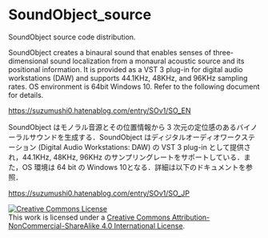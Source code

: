 # SoundObject_source
SoundObject source code distribution.

SoundObject creates a binaural sound that enables senses of three-dimensional sound localization from a monaural acoustic source and its positional information. It is provided as a VST 3 plug-in for digital audio workstations (DAW) and supports 44.1KHz, 48KHz, and 96KHz sampling rates. OS environment is 64bit Windows 10. Refer to the following document for details.

<a href="https://suzumushi0.hatenablog.com/entry/SOv1/SF_JP"></a>

https://suzumushi0.hatenablog.com/entry/SOv1/SO_EN

SoundObject はモノラル音源とその位置情報から 3 次元の定位感のあるバイノーラルサウンドを生成する．SoundObject はディジタルオーディオワークステーション (Digital Audio Workstations: DAW) の VST 3 plug-in として提供され，44.1KHz, 48KHz, 96KHz のサンプリングレートをサポートしている．また，OS 環境は 64 bit の Windows 10となる．詳細は以下のドキュメントを参照．

https://suzumushi0.hatenablog.com/entry/SOv1/SO_JP

<a rel="license" href="http://creativecommons.org/licenses/by-nc-sa/4.0/"><img alt="Creative Commons License" style="border-width:0" src="https://i.creativecommons.org/l/by-nc-sa/4.0/88x31.png" /></a><br />This work is licensed under a <a rel="license" href="http://creativecommons.org/licenses/by-nc-sa/4.0/">Creative Commons Attribution-NonCommercial-ShareAlike 4.0 International License</a>.
